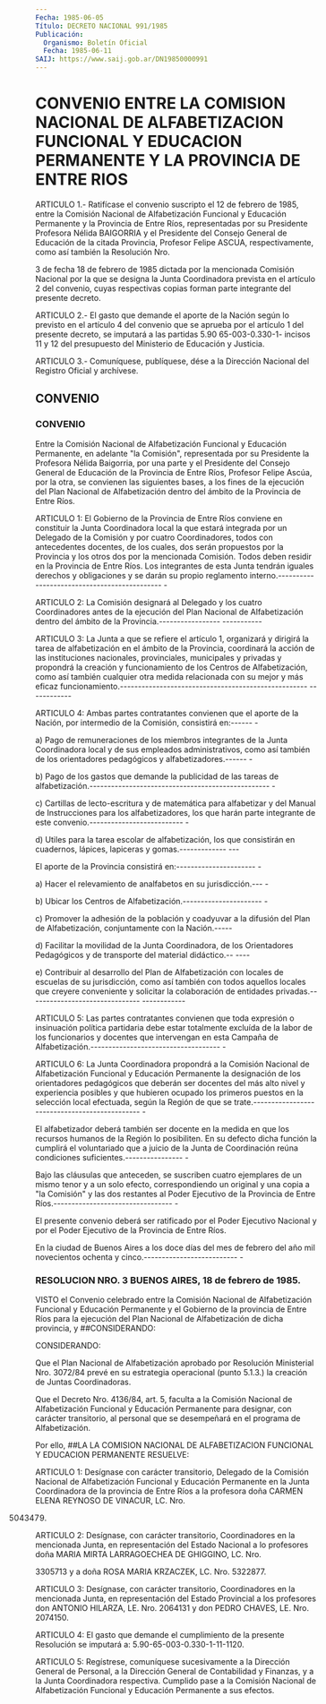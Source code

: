 ```yaml
---
Fecha: 1985-06-05
Título: DECRETO NACIONAL 991/1985
Publicación:
  Organismo: Boletín Oficial
  Fecha: 1985-06-11
SAIJ: https://www.saij.gob.ar/DN19850000991
---
```

# CONVENIO ENTRE LA COMISION NACIONAL DE ALFABETIZACION FUNCIONAL Y EDUCACION PERMANENTE Y LA PROVINCIA DE ENTRE RIOS

<a id="1"></a>
ARTICULO  1.-  Ratifícase el convenio suscripto el 12 de febrero de 1985, entre la Comisión  Nacional  de  Alfabetización  Funcional  y Educación  Permanente  y  la Provincia de Entre Ríos, representadas por su Presidente Profesora  Nélida  BAIGORRIA  y el Presidente del Consejo  General  de  Educación  de  la citada Provincia,  Profesor Felipe ASCUA, respectivamente, como así  también la Resolución Nro.

3  de  fecha  18  de  febrero  de  1985 dictada por  la  mencionada Comisión  Nacional  por  la que se designa  la  Junta  Coordinadora prevista en el artículo 2  del  convenio,  cuyas respectivas copias forman parte integrante del presente decreto.

<a id="2"></a>
ARTICULO  2.-  El gasto que demande el aporte de la Nación según lo previsto en el artículo  4  del  convenio  que  se  aprueba  por el artículo  1  del  presente decreto, se imputará a las partidas 5.90 65-003-0.330-1- incisos  11  y 12 del presupuesto del Ministerio de Educación y Justicia.

<a id="3"></a>
ARTICULO  3.- Comuníquese, publíquese, dése a la Dirección Nacional del Registro Oficial y archívese.

## CONVENIO

### CONVENIO

<a id="1"></a>
Entre  la Comisión Nacional de Alfabetización Funcional y Educación Permanente,    en  adelante  "la  Comisión",  representada  por  su Presidente la Profesora  Nélida  Baigorria,  por  una  parte  y  el Presidente  del  Consejo  General  de  Educación de la Provincia de Entre Ríos, Profesor Felipe Ascúa, por la  otra,  se  convienen las siguientes bases, a los fines de la ejecución del Plan  Nacional de Alfabetización  dentro  del  ámbito de la Provincia de Entre  Ríos.

ARTICULO 1: El Gobierno de la  Provincia  de Entre Ríos conviene en constituir la Junta Coordinadora local la que  estará integrada por un  Delegado de la Comisión y por cuatro Coordinadores,  todos  con antecedentes  docentes,  de los cuales, dos serán propuestos por la Provincia y los otros dos  por  la mencionada Comisión. Todos deben residir en la Provincia de Entre  Ríos.  Los  integrantes  de  esta Junta  tendrán iguales derechos y obligaciones y se darán su propio reglamento    interno.--------------------------------------------- -

ARTICULO  2:  La  Comisión  designará  al  Delegado  y  los  cuatro Coordinadores  antes    de   la  ejecución  del  Plan  Nacional  de Alfabetización dentro del ámbito  de la Provincia.----------------- -----------

ARTICULO 3: La Junta a que se refiere  el  artículo 1, organizará y dirigirá la tarea de alfabetización en el ámbito  de  la Provincia, coordinará la acción de las instituciones nacionales, provinciales,  municipales  y  privadas  y propondrá la creación  y funcionamiento de los Centros de Alfabetización,  como  así también cualquier  otra  medida  relacionada  con  su  mejor  y  más eficaz funcionamiento.---------------------------------------------------- ------------

ARTICULO  4:  Ambas  partes contratantes convienen que el aporte de la Nación, por intermedio  de  la  Comisión,  consistirá  en:------ -

a)  Pago de remuneraciones de los miembros integrantes de la  Junta Coordinadora  local  y  de  sus empleados administrativos, como así también  de los orientadores pedagógicos  y  alfabetizadores.------ -

b) Pago de  los  gastos  que demande la publicidad de las tareas de alfabetización.-------------------------------------------------- -

c)  Cartillas de lecto-escritura y de matemática para alfabetizar y del Manual  de  Instrucciones  para  los  alfabetizadores,  los que harán  parte integrante de este convenio.-------------------------- -

d)  Utiles  para  la  tarea  escolar  de  alfabetización,  los  que consistirán  en cuadernos, lápices, lapiceras y gomas.------------- ---

El  aporte  de la  Provincia  consistirá  en:---------------------- -

a) Hacer el relevamiento  de  analfabetos  en  su  jurisdicción.--- -

b)  Ubicar  los  Centros  de  Alfabetización.---------------------- -

c) Promover la adhesión de la población  y  coadyuvar a la difusión del Plan de Alfabetización, conjuntamente con  la  Nación.-----

d)  Facilitar  la  movilidad  de  la  Junta  Coordinadora,  de  los Orientadores Pedagógicos y de transporte del material  didáctico.-- ----

e) Contribuir al desarrollo del Plan de Alfabetización con  locales de  escuelas  de  su  jurisdicción,  como  así  también  con  todos aquellos locales que creyere conveniente y solicitar la colaboración  de entidades privadas.------------------------------- ------------

ARTICULO 5: Las  partes contratantes convienen que toda expresión o insinuación política  partidaria  debe estar totalmente excluída de la labor de los funcionarios y docentes  que  intervengan  en  esta Campaña    de   Alfabetización.------------------------------------ -

ARTICULO 6: La Junta  Coordinadora propondrá a la Comisión Nacional de Alfabetización Funcional  y  Educación Permanente la designación de los orientadores pedagógicos que  deberán  ser  docentes del más alto  nivel  y  experiencia  posibles  y  que hubieren ocupado  los primeros puestos en la selección local efectuada,  según  la Región de    que  se  trate.---------------------------------------------- -

El alfabetizador  deberá  también  ser  docente en la medida en que los  recursos humanos de la Región lo posibiliten.  En  su  defecto dicha  función la cumplirá el voluntariado que a juicio de la Junta de  Coordinación   reúna  condiciones  suficientes.---------------- -

Bajo las cláusulas  que  anteceden,  se suscriben cuatro ejemplares de un mismo tenor y a un solo efecto,  correspondiendo  un original y una copia a "la Comisión" y las dos restantes al Poder  Ejecutivo de  la  Provincia  de  Entre Ríos.--------------------------------- -

El presente convenio deberá  ser  ratificado por el Poder Ejecutivo Nacional y por el Poder Ejecutivo de  la  Provincia  de Entre Ríos.

En  la  ciudad  de Buenos Aires a los doce días del mes de  febrero del año mil novecientos  ochenta y cinco.-------------------------- -

### RESOLUCION NRO. 3                      BUENOS AIRES, 18 de febrero de 1985.

<a id="2"></a>
VISTO  el  Convenio  celebrado  entre  la Comisión Nacional de Alfabetización Funcional y Educación Permanente  y  el  Gobierno de la  provincia de Entre Ríos para la ejecución del Plan Nacional  de Alfabetización de dicha provincia, y ##CONSIDERANDO:

CONSIDERANDO:

Que el Plan Nacional  de  Alfabetización  aprobado  por  Resolución Ministerial Nro. 3072/84 prevé en su estrategia operacional  (punto 5.1.3.) la creación de Juntas Coordinadoras.

Que  el  Decreto  Nro.  4136/84,  art.  5,  faculta  a  la Comisión Nacional  de  Alfabetización Funcional y Educación Permanente  para designar, con carácter  transitorio, al personal que se desempeñará en el programa de Alfabetización.

Por ello, ##LA LA COMISION NACIONAL DE ALFABETIZACION FUNCIONAL           Y EDUCACION PERMANENTE                 RESUELVE:

ARTICULO  1: Desígnase con carácter  transitorio,  Delegado  de  la Comisión  Nacional    de    Alfabetización  Funcional  y  Educación Permanente en la Junta Coordinadora  de  la provincia de Entre Ríos a  la  profesora  doña CARMEN ELENA REYNOSO DE  VINACUR,  LC.  Nro.

5043479.

ARTICULO 2: Desígnase,  con  carácter transitorio, Coordinadores en la mencionada Junta, en representación  del  Estado  Nacional  a lo profesores  doña  MARIA  MIRTA  LARRAGOECHEA  DE GHIGGINO, LC. Nro.

3305713  y  a  doña  ROSA  MARIA KRZACZEK, LC. Nro.  5322877.

ARTICULO 3: Desígnase, con carácter  transitorio,  Coordinadores en la mencionada Junta, en representación del Estado Provincial  a los profesores  don  ANTONIO  HILARZA,  LE.  Nro.  2064131  y don PEDRO CHAVES, LE. Nro. 2074150.

ARTICULO  4:  El  gasto  que demande el cumplimiento de la presente Resolución  se  imputará  a:    5.90-65-003-0.330-1-11-1120.

ARTICULO  5:  Regístrese,  comuníquese sucesivamente a la Dirección General  de  Personal, a la Dirección  General  de  Contabilidad  y Finanzas, y a  la Junta Coordinadora respectiva. Cumplido pase a la Comisión  Nacional    de    Alfabetización  Funcional  y  Educación Permanente a sus efectos.